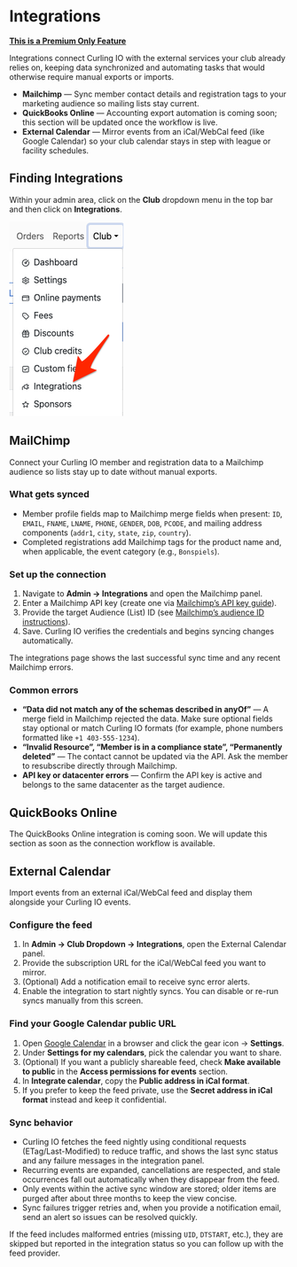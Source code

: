 # Integrations

**[This is a Premium Only Feature](/docs/getting-started/premium.md)**

Integrations connect Curling IO with the external services your club already relies on, keeping data synchronized and automating tasks that would otherwise require manual exports or imports.

* **Mailchimp** — Sync member contact details and registration tags to your marketing audience so mailing lists stay current.
* **QuickBooks Online** — Accounting export automation is coming soon; this section will be updated once the workflow is live.
* **External Calendar** — Mirror events from an iCal/WebCal feed (like Google Calendar) so your club calendar stays in step with league or facility schedules.

## Finding Integrations[​](#finding-integrations "Direct link to Finding Integrations")

Within your admin area, click on the **Club** dropdown menu in the top bar and then click on **Integrations**.

![Navigation](/assets/images/navigation-8e705c0230cfe50bc5f18c0ce79c22b5.png)

## MailChimp[​](#mailchimp "Direct link to MailChimp")

Connect your Curling IO member and registration data to a Mailchimp audience so lists stay up to date without manual exports.

### What gets synced[​](#what-gets-synced "Direct link to What gets synced")

* Member profile fields map to Mailchimp merge fields when present: `ID`, `EMAIL`, `FNAME`, `LNAME`, `PHONE`, `GENDER`, `DOB`, `PCODE`, and mailing address components (`addr1`, `city`, `state`, `zip`, `country`).
* Completed registrations add Mailchimp tags for the product name and, when applicable, the event category (e.g., `Bonspiels`).

### Set up the connection[​](#set-up-the-connection "Direct link to Set up the connection")

1. Navigate to **Admin → Integrations** and open the Mailchimp panel.
2. Enter a Mailchimp API key (create one via [Mailchimp’s API key guide](https://mailchimp.com/help/about-api-keys/)).
3. Provide the target Audience (List) ID (see [Mailchimp’s audience ID instructions](https://mailchimp.com/help/find-audience-id/)).
4. Save. Curling IO verifies the credentials and begins syncing changes automatically.

The integrations page shows the last successful sync time and any recent Mailchimp errors.

### Common errors[​](#common-errors "Direct link to Common errors")

* **“Data did not match any of the schemas described in anyOf”** — A merge field in Mailchimp rejected the data. Make sure optional fields stay optional or match Curling IO formats (for example, phone numbers formatted like `+1 403-555-1234`).
* **“Invalid Resource”, “Member is in a compliance state”, “Permanently deleted”** — The contact cannot be updated via the API. Ask the member to resubscribe directly through Mailchimp.
* **API key or datacenter errors** — Confirm the API key is active and belongs to the same datacenter as the target audience.

## QuickBooks Online[​](#quickbooks-online "Direct link to QuickBooks Online")

The QuickBooks Online integration is coming soon. We will update this section as soon as the connection workflow is available.

## External Calendar[​](#external-calendar "Direct link to External Calendar")

Import events from an external iCal/WebCal feed and display them alongside your Curling IO events.

### Configure the feed[​](#configure-the-feed "Direct link to Configure the feed")

1. In **Admin → Club Dropdown → Integrations**, open the External Calendar panel.
2. Provide the subscription URL for the iCal/WebCal feed you want to mirror.
3. (Optional) Add a notification email to receive sync error alerts.
4. Enable the integration to start nightly syncs. You can disable or re-run syncs manually from this screen.

### Find your Google Calendar public URL[​](#find-your-google-calendar-public-url "Direct link to Find your Google Calendar public URL")

1. Open [Google Calendar](https://calendar.google.com) in a browser and click the gear icon → **Settings**.
2. Under **Settings for my calendars**, pick the calendar you want to share.
3. (Optional) If you want a publicly shareable feed, check **Make available to public** in the **Access permissions for events** section.
4. In **Integrate calendar**, copy the **Public address in iCal format**.
5. If you prefer to keep the feed private, use the **Secret address in iCal format** instead and keep it confidential.

### Sync behavior[​](#sync-behavior "Direct link to Sync behavior")

* Curling IO fetches the feed nightly using conditional requests (ETag/Last-Modified) to reduce traffic, and shows the last sync status and any failure messages in the integration panel.
* Recurring events are expanded, cancellations are respected, and stale occurrences fall out automatically when they disappear from the feed.
* Only events within the active sync window are stored; older items are purged after about three months to keep the view concise.
* Sync failures trigger retries and, when you provide a notification email, send an alert so issues can be resolved quickly.

If the feed includes malformed entries (missing `UID`, `DTSTART`, etc.), they are skipped but reported in the integration status so you can follow up with the feed provider.

